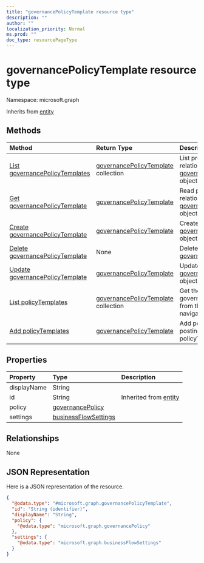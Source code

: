 ```yaml
---
title: "governancePolicyTemplate resource type"
description: ""
author: ""
localization_priority: Normal
ms.prod: ""
doc_type: resourcePageType
---
```


# governancePolicyTemplate resource type


Namespace: microsoft.graph




Inherits from [entity](../resources/entity.md)

## Methods
|Method|Return Type|Description|
|:---|:---|:---|
|[List governancePolicyTemplates](../api/governancepolicytemplate-list.md)|[governancePolicyTemplate](../resources/governancepolicytemplate.md) collection|List properties and relationships of the [governancePolicyTemplate](../resources/governancepolicytemplate.md) objects.|
|[Get governancePolicyTemplate](../api/governancepolicytemplate-get.md)|[governancePolicyTemplate](../resources/governancepolicytemplate.md)|Read properties and relationships of the [governancePolicyTemplate](../resources/governancepolicytemplate.md) object.|
|[Create governancePolicyTemplate](../api/governancepolicytemplate-create.md)|[governancePolicyTemplate](../resources/governancepolicytemplate.md)|Create a new [governancePolicyTemplate](../resources/governancepolicytemplate.md) object.|
|[Delete governancePolicyTemplate](../api/governancepolicytemplate-delete.md)|None|Deletes a [governancePolicyTemplate](../resources/governancepolicytemplate.md).|
|[Update governancePolicyTemplate](../api/governancepolicytemplate-update.md)|[governancePolicyTemplate](../resources/governancepolicytemplate.md)|Update the properties of a [governancePolicyTemplate](../resources/governancepolicytemplate.md) object.|
|[List policyTemplates](../api/approvalworkflowprovider-list-policytemplates.md)|[governancePolicyTemplate](../resources/governancepolicytemplate.md) collection|Get the governancePolicyTemplates from the policyTemplates navigation property.|
|[Add policyTemplates](../api/approvalworkflowprovider-post-policytemplates.md)|[governancePolicyTemplate](../resources/governancepolicytemplate.md)|Add policyTemplates by posting to the policyTemplates collection.|

## Properties
|Property|Type|Description|
|:---|:---|:---|
|displayName|String||
|id|String| Inherited from [entity](../resources/entity.md)|
|policy|[governancePolicy](../resources/governancepolicy.md)||
|settings|[businessFlowSettings](../resources/businessflowsettings.md)||

## Relationships
None

## JSON Representation
Here is a JSON representation of the resource.
<!-- {
  "blockType": "resource",
  "keyProperty": "id",
  "@odata.type": "microsoft.graph.governancePolicyTemplate",
  "baseType": "microsoft.graph.entity",
  "openType": true
}
-->
``` json
{
  "@odata.type": "#microsoft.graph.governancePolicyTemplate",
  "id": "String (identifier)",
  "displayName": "String",
  "policy": {
    "@odata.type": "microsoft.graph.governancePolicy"
  },
  "settings": {
    "@odata.type": "microsoft.graph.businessFlowSettings"
  }
}
```

